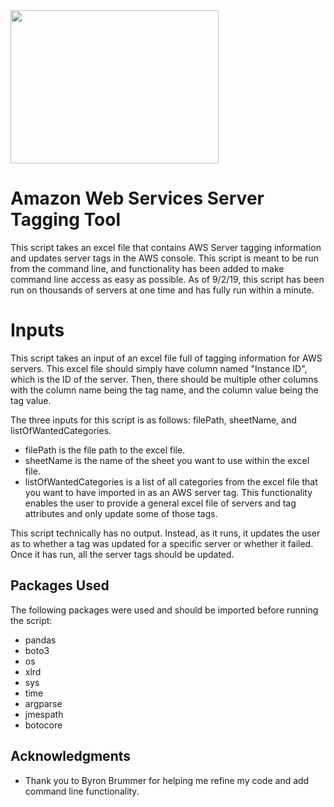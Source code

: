 <img src="https://assets.pcmag.com/media/images/514204-amazon-web-services-logo.jpg?width=333&height=245" width="333" height="245">

# Amazon Web Services Server Tagging Tool

This script takes an excel file that contains AWS Server tagging information and updates server tags in the AWS console. This script is meant to be run from the command line, and functionality has been added to make command line access as easy as possible. As of 9/2/19, this script has been run on thousands of servers at one time and has fully run within a minute.

# Inputs

This script takes an input of an excel file full of tagging information for AWS servers. This excel file should simply have column named "Instance ID", which is the ID of the server. Then, there should be multiple other columns with the column name being the tag name, and the column value being the tag value.

The three inputs for this script is as follows: filePath, sheetName, and listOfWantedCategories. 

* filePath is the file path to the excel file. 
* sheetName is the name of the sheet you want to use within the excel file. 
* listOfWantedCategories is a list of all categories from the excel file that you want to have imported in as an AWS server tag. This functionality enables the user to provide a general excel file of servers and tag attributes and only update some of those tags.
   
This script technically has no output. Instead, as it runs, it updates the user as to whether a tag was updated for a specific server or whether it failed. Once it has run, all the server tags should be updated.

## Packages Used

The following packages were used and should be imported before running the script:

* pandas
* boto3
* os
* xlrd
* sys
* time
* argparse
* jmespath
* botocore

## Acknowledgments

* Thank you to Byron Brummer for helping me refine my code and add command line functionality.
